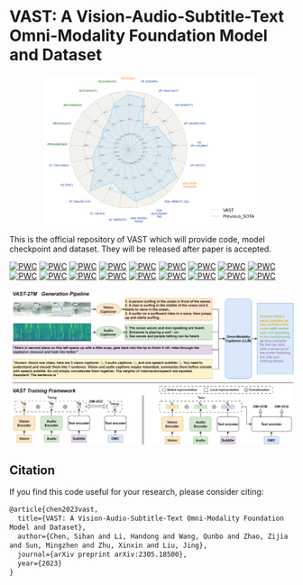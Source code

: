 # VAST: A Vision-Audio-Subtitle-Text Omni-Modality Foundation Model and Dataset

<div align=center><img src=img/radar_compare_alldata_vast.png/ width="75%" height="75%"></div>

This is the official repository of VAST which will provide code, model checkpoint and dataset. They will be released after paper is accepted.

[![PWC](https://img.shields.io/endpoint.svg?url=https://paperswithcode.com/badge/vast-a-vision-audio-subtitle-text-omni/video-retrieval-on-activitynet)](https://paperswithcode.com/sota/video-retrieval-on-activitynet?p=vast-a-vision-audio-subtitle-text-omni)
[![PWC](https://img.shields.io/endpoint.svg?url=https://paperswithcode.com/badge/vast-a-vision-audio-subtitle-text-omni/text-to-audio-retrieval-on-audiocaps)](https://paperswithcode.com/sota/text-to-audio-retrieval-on-audiocaps?p=vast-a-vision-audio-subtitle-text-omni)
[![PWC](https://img.shields.io/endpoint.svg?url=https://paperswithcode.com/badge/vast-a-vision-audio-subtitle-text-omni/audio-captioning-on-audiocaps)](https://paperswithcode.com/sota/audio-captioning-on-audiocaps?p=vast-a-vision-audio-subtitle-text-omni)
[![PWC](https://img.shields.io/endpoint.svg?url=https://paperswithcode.com/badge/vast-a-vision-audio-subtitle-text-omni/text-to-audio-retrieval-on-clotho)](https://paperswithcode.com/sota/text-to-audio-retrieval-on-clotho?p=vast-a-vision-audio-subtitle-text-omni)
[![PWC](https://img.shields.io/endpoint.svg?url=https://paperswithcode.com/badge/vast-a-vision-audio-subtitle-text-omni/audio-captioning-on-clotho)](https://paperswithcode.com/sota/audio-captioning-on-clotho?p=vast-a-vision-audio-subtitle-text-omni)
[![PWC](https://img.shields.io/endpoint.svg?url=https://paperswithcode.com/badge/vast-a-vision-audio-subtitle-text-omni/image-captioning-on-coco-captions)](https://paperswithcode.com/sota/image-captioning-on-coco-captions?p=vast-a-vision-audio-subtitle-text-omni)
[![PWC](https://img.shields.io/endpoint.svg?url=https://paperswithcode.com/badge/vast-a-vision-audio-subtitle-text-omni/video-retrieval-on-didemo)](https://paperswithcode.com/sota/video-retrieval-on-didemo?p=vast-a-vision-audio-subtitle-text-omni)
[![PWC](https://img.shields.io/endpoint.svg?url=https://paperswithcode.com/badge/vast-a-vision-audio-subtitle-text-omni/zero-shot-video-retrieval-on-didemo)](https://paperswithcode.com/sota/zero-shot-video-retrieval-on-didemo?p=vast-a-vision-audio-subtitle-text-omni)
[![PWC](https://img.shields.io/endpoint.svg?url=https://paperswithcode.com/badge/vast-a-vision-audio-subtitle-text-omni/zero-shot-cross-modal-retrieval-on-flickr30k)](https://paperswithcode.com/sota/zero-shot-cross-modal-retrieval-on-flickr30k?p=vast-a-vision-audio-subtitle-text-omni)
[![PWC](https://img.shields.io/endpoint.svg?url=https://paperswithcode.com/badge/vast-a-vision-audio-subtitle-text-omni/video-retrieval-on-msr-vtt)](https://paperswithcode.com/sota/video-retrieval-on-msr-vtt?p=vast-a-vision-audio-subtitle-text-omni)
[![PWC](https://img.shields.io/endpoint.svg?url=https://paperswithcode.com/badge/vast-a-vision-audio-subtitle-text-omni/video-question-answering-on-msrvtt-qa)](https://paperswithcode.com/sota/video-question-answering-on-msrvtt-qa?p=vast-a-vision-audio-subtitle-text-omni)
[![PWC](https://img.shields.io/endpoint.svg?url=https://paperswithcode.com/badge/vast-a-vision-audio-subtitle-text-omni/audio-visual-question-answering-on-music-avqa)](https://paperswithcode.com/sota/audio-visual-question-answering-on-music-avqa?p=vast-a-vision-audio-subtitle-text-omni)
[![PWC](https://img.shields.io/endpoint.svg?url=https://paperswithcode.com/badge/vast-a-vision-audio-subtitle-text-omni/tgif-frame-on-tgif-qa)](https://paperswithcode.com/sota/tgif-frame-on-tgif-qa?p=vast-a-vision-audio-subtitle-text-omni)
[![PWC](https://img.shields.io/endpoint.svg?url=https://paperswithcode.com/badge/vast-a-vision-audio-subtitle-text-omni/video-captioning-on-tvc)](https://paperswithcode.com/sota/video-captioning-on-tvc?p=vast-a-vision-audio-subtitle-text-omni)
[![PWC](https://img.shields.io/endpoint.svg?url=https://paperswithcode.com/badge/vast-a-vision-audio-subtitle-text-omni/audio-visual-captioning-on-valor-32k)](https://paperswithcode.com/sota/audio-visual-captioning-on-valor-32k?p=vast-a-vision-audio-subtitle-text-omni)
[![PWC](https://img.shields.io/endpoint.svg?url=https://paperswithcode.com/badge/vast-a-vision-audio-subtitle-text-omni/video-retrieval-on-vatex)](https://paperswithcode.com/sota/video-retrieval-on-vatex?p=vast-a-vision-audio-subtitle-text-omni)
[![PWC](https://img.shields.io/endpoint.svg?url=https://paperswithcode.com/badge/vast-a-vision-audio-subtitle-text-omni/video-retrieval-on-youcook2)](https://paperswithcode.com/sota/video-retrieval-on-youcook2?p=vast-a-vision-audio-subtitle-text-omni)
[![PWC](https://img.shields.io/endpoint.svg?url=https://paperswithcode.com/badge/vast-a-vision-audio-subtitle-text-omni/video-captioning-on-youcook2)](https://paperswithcode.com/sota/video-captioning-on-youcook2?p=vast-a-vision-audio-subtitle-text-omni)

<div align=center><img src=img/VAST-model.jpg/></div>


## Citation

If you find this code useful for your research, please consider citing:


```
@article{chen2023vast,
  title={VAST: A Vision-Audio-Subtitle-Text Omni-Modality Foundation Model and Dataset},
  author={Chen, Sihan and Li, Handong and Wang, Qunbo and Zhao, Zijia and Sun, Mingzhen and Zhu, Xinxin and Liu, Jing},
  journal={arXiv preprint arXiv:2305.18500},
  year={2023}
}
```

